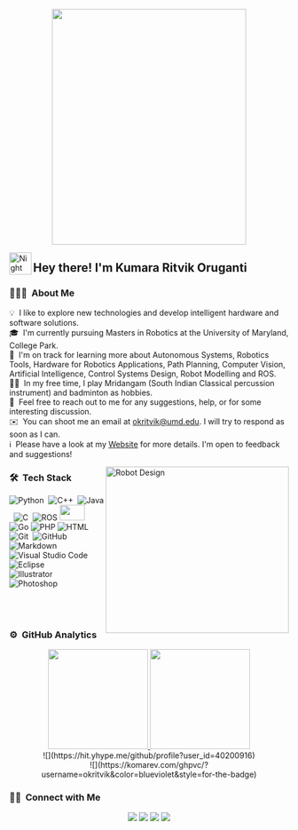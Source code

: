 

<!--
### Hi there 👋
**okritvik/okritvik** is a ✨ _special_ ✨ repository because its `README.md` (this file) appears on your GitHub profile.

Here are some ideas to get you started:

- 🔭 I’m currently working on ...
- 🌱 I’m currently learning ...
- 👯 I’m looking to collaborate on ...
- 🤔 I’m looking for help with ...
- 💬 Ask me about ...
- 📫 How to reach me: ...
- 😄 Pronouns: ...
- ⚡ Fun fact: ...
-->
<p align="center">
<img src="https://user-images.githubusercontent.com/40200916/186563989-83f35110-5fea-46a2-b3bb-a0574ddf4a39.png" width="350" height="425"
</p>

<img alt="Night Coding" src="https://user-images.githubusercontent.com/40200916/183264451-47b5c893-c26f-4862-a4d2-98918acabd6c.gif" width='40' align="left"/><h2>Hey there! I'm Kumara Ritvik Oruganti</h2>

### 👨🏻‍💻 &nbsp;About Me

💡 &nbsp;I like to explore new technologies and develop intelligent hardware and software solutions.\
🎓 &nbsp;I'm currently pursuing Masters in Robotics at the University of Maryland, College Park.\
:robot: &nbsp;I'm on track for learning more about Autonomous Systems, Robotics Tools, Hardware for Robotics Applications, Path Planning, Computer Vision, Artificial Intelligence, Control Systems Design, Robot Modelling and ROS.\
:man_artist: &nbsp;In my free time, I play Mridangam (South Indian Classical percussion instrument) and badminton as hobbies.\
💬 &nbsp;Feel free to reach out to me for any suggestions, help, or for some interesting discussion.\
✉️ &nbsp;You can shoot me an email at okritvik@umd.edu. I will try to respond as soon as I can.\
:information_source: &nbsp;Please have a look at my [Website](https://www.okritvik.com) for more details. I'm open to feedback and suggestions!

<img alt="Robot Design" src="https://user-images.githubusercontent.com/40200916/183264737-d8d2f9e0-b501-4142-b10f-08131e2439c2.gif" align="right" width="330" height="300"/>

### 🛠 &nbsp;Tech Stack

![Python](https://img.shields.io/badge/-Python-05122A?style=for-the-badge&logo=python)&nbsp;
![C++](https://img.shields.io/badge/-C++-05122A?style=for-the-badge&logo=C%2B%2B&logoColor=00599C)&nbsp;
![Java](https://img.shields.io/badge/-Java-05122A?style=for-the-badge&logo=Java&logoColor=FFA518)&nbsp;
![C](https://img.shields.io/badge/-C-05122A?style=for-the-badge&logo=C&logoColor=A8B9CC)&nbsp;
![ROS](https://img.shields.io/badge/ros-%230A0FF9.svg?style=for-the-badge&logo=ros&logoColor=white)
<img src="https://user-images.githubusercontent.com/40200916/183264814-f13b2403-10c2-47b4-863c-353aafc0a42d.jpeg" height="28" width="45" />
![Go](https://img.shields.io/badge/go-%2300ADD8.svg?style=for-the-badge&logo=go&logoColor=white)
![PHP](https://img.shields.io/badge/php-%23777BB4.svg?style=for-the-badge&logo=php&logoColor=white)
![HTML](https://img.shields.io/badge/-HTML-05122A?style=for-the-badge&logo=HTML5)&nbsp;\
![Git](https://img.shields.io/badge/-Git-05122A?style=for-the-badge&logo=git)&nbsp;
![GitHub](https://img.shields.io/badge/-GitHub-05122A?style=for-the-badge&logo=github)&nbsp;
![Markdown](https://img.shields.io/badge/-Markdown-05122A?style=for-the-badge&logo=markdown)\
![Visual Studio Code](https://img.shields.io/badge/-Visual%20Studio%20Code-05122A?style=for-the-badge&logo=visual-studio-code&logoColor=007ACC)&nbsp;
![Eclipse](https://img.shields.io/badge/-Eclipse-05122A?style=for-the-badge&logo=eclipse-ide&logoColor=2C2255)\
![Illustrator](https://img.shields.io/badge/-Illustrator-05122A?style=for-the-badge&logo=adobe-illustrator)&nbsp;
![Photoshop](https://img.shields.io/badge/-Photoshop-05122A?style=for-the-badge&logo=adobe-photoshop)&nbsp;
<br><br>
<br><br>

### ⚙️ &nbsp;GitHub Analytics

<p align="center">
<a href="https://github.com/okritvik">
  <img height="180em" src="https://github-readme-stats-eight-theta.vercel.app/api?username=okritvik&show_icons=true&theme=algolia&include_all_commits=true&count_private=true"/>
  <img height="180em" src="https://github-readme-stats-eight-theta.vercel.app/api/top-langs/?username=okritvik&layout=compact&langs_count=8&theme=algolia"/>
</a>
  <br>
![](https://hit.yhype.me/github/profile?user_id=40200916)
<br>
![](https://komarev.com/ghpvc/?username=okritvik&color=blueviolet&style=for-the-badge)
</p>


### 🤝🏻 &nbsp;Connect with Me

<p align="center">
<a href="https://www.okritvik.com"><img src="https://img.shields.io/badge/-Website-3423A6?style=for-the-badge&logo=Google-Chrome&logoColor=white"/></a>
<a href="https://linkedin.com/in/okritvik"><img src="https://img.shields.io/badge/-LinkedIn-0077B5?style=for-the-badge&logo=Linkedin&logoColor=white"/></a>
<a href="mailto:okritvik@umd.edu"><img src="https://img.shields.io/badge/-Email-D14836?style=for-the-badge&logo=Gmail&logoColor=white"/></a>
<a href="https://instagram.com/theoruganti"><img src="https://img.shields.io/badge/-Instagram-E4405F?style=for-the-badge&logo=Instagram&logoColor=white"/></a>
</p>
